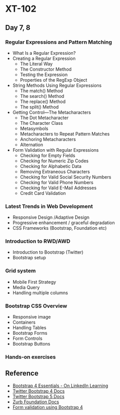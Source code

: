# XT-102

## Day 7, 8

### Regular Expressions and Pattern Matching
- What Is a Regular Expression?
- Creating a Regular Expression
    - The Literal Way
    - The Constructor Method
    - Testing the Expression
    - Properties of the RegExp Object
- String Methods Using Regular Expressions
    - The match() Method
    - The search() Method
    - The replace() Method
    - The split() Method
- Getting Control—The Metacharacters
    - The Dot Metacharacter
    - The Character Class
    - Metasymbols
    - Metacharacters to Repeat Pattern Matches
    - Anchoring Metacharacters
    - Alternation
- Form Validation with Regular Expressions
    - Checking for Empty Fields
    - Checking for Numeric Zip Codes
    - Checking for Alphabetic Data
    - Removing Extraneous Characters
    - Checking for Valid Social Security Numbers
    - Checking for Valid Phone Numbers
    - Checking for Valid E-Mail Addresses
    - Credit Card Validation

### Latest Trends in Web Development 
- Responsive Design /Adaptive Design
- Progressive enhancement / graceful degradation
- CSS Frameworks (Bootstrap, Foundation etc)

### Introduction to RWD/AWD
- Introduction to Bootstrap (Twitter)
- Bootstrap setup

### Grid system
- Mobile First Strategy
- Media Query
- Handling multiple columns

### Bootstrap CSS Overview
- Responsive image
- Containers
- Handling Tables
- Bootstrap Forms
- Form Controls
- Bootstrap Buttons

### Hands-on exercises

## Reference
- [Bootstrap 4 Essentials - On LinkedIn Learning](https://www.linkedin.com/learning-login/share?account=2130370&forceAccount=false&redirect=https%3A%2F%2Fwww.linkedin.com%2Flearning%2Fbootstrap-4-essential-training%3Ftrk%3Dshare_ent_url%26shareId%3D8TRnXq8aTc%252BT%252BpQqAxDzCA%253D%253Dv)
- [Twitter Bootstrap 4 Docs](https://getbootstrap.com/docs/4.6/getting-started/introduction/)
- [Twitter Bootstrap 5 Docs](https://getbootstrap.com/docs/5.0/getting-started/introduction/)
- [Zurb Foundation Docs](https://get.foundation/)
- [Form validation using Bootstrap 4](https://getbootstrap.com/docs/4.6/components/forms/#validation)
